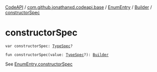 [CodeAPI](../../../index.md) / [com.github.jonathanxd.codeapi.base](../../index.md) / [EnumEntry](../index.md) / [Builder](index.md) / [constructorSpec](.)

# constructorSpec

`var constructorSpec: `[`TypeSpec`](../../-type-spec/index.md)`?`

`fun constructorSpec(value: `[`TypeSpec`](../../-type-spec/index.md)`?): `[`Builder`](index.md)

See [EnumEntry.constructorSpec](../constructor-spec.md)

